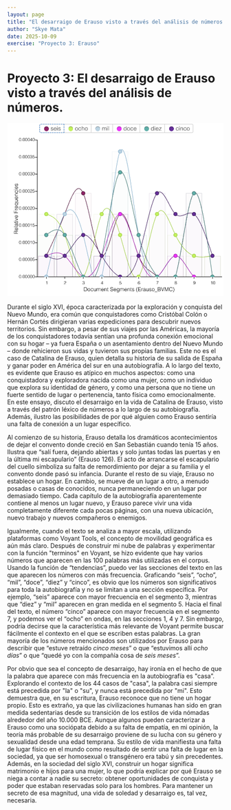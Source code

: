 ```yaml
---
layout: page
title: "El desarraigo de Erauso visto a través del análisis de números."
author: "Skye Mata"
date: 2025-10-09
exercise: "Proyecto 3: Erauso"
---
```


# Proyecto 3: El desarraigo de Erauso visto a través del análisis de números. 

![imagen](https://raw.githubusercontent.com/dh-miami/SPA_410_Fall25/refs/heads/main/assets/img/MATA_NUMEROS.png)

Durante el siglo XVI, época caracterizada por la exploración y conquista del Nuevo Mundo, era común que conquistadores como Cristóbal Colón o Hernán Cortés dirigieran varias expediciones para descubrir nuevos territorios. Sin embargo, a pesar de sus viajes por las Américas, la mayoría de los conquistadores todavía sentían una profunda conexión emocional con su hogar – ya fuera España o un asentamiento dentro del Nuevo Mundo – donde rehicieron sus vidas y tuvieron sus propias familias. Este no es el caso de Catalina de Erauso, quien detalla su historia de su salida de España y ganar poder en América del sur en una autobiografía. A lo largo del texto, es evidente que Erauso es atípico en muchos aspectos: como una conquistadora y exploradora nacida como una mujer, como un individuo que explora su identidad de género, y como una persona que no tiene un fuerte sentido de lugar o pertenencia, tanto física como emocionalmente. En este ensayo, discuto el desarraigo en la vida de Catalina de Erauso, visto a través del patrón léxico de números a lo largo de su autobiografía. Además, ilustro las posibilidades de por qué alguien como Erauso sentiría una falta de conexión a un lugar específico.  

Al comienzo de su historia, Erauso detalla los dramáticos acontecimientos de dejar el convento donde creció en San Sebastián cuando tenía 15 años. Ilustra que “salí fuera, dejando abiertas y solo juntas todas las puertas y en la última mi escapulario” (Erauso 126). El acto de arrancarse el escapulario del cuello simboliza su falta de remordimiento por dejar a su familia y el convento donde pasó su infancia. Durante el resto de su viaje, Erauso no establece un hogar. En cambio, se mueve de un lugar a otro, a menudo posadas o casas de conocidos, nunca permaneciendo en un lugar por demasiado tiempo. Cada capítulo de la autobiografía aparentemente contiene al menos un lugar nuevo, y Erauso parece vivir una vida completamente diferente cada pocas páginas, con una nueva ubicación, nuevo trabajo y nuevos compañeros o enemigos. 

Igualmente, cuando el texto se analiza a mayor escala, utilizando plataformas como Voyant Tools, el concepto de movilidad geográfica es aún más claro. Después de construir mi nube de palabras y experimentar con la función "terminos" en Voyant, se hizo evidente que hay varios números que aparecen en las 100 palabras más utilizadas en el corpus. Usando la función de “tendencias”, puedo ver las secciones del texto en las que aparecen los números con más frecuencia. Graficando “seis”, “ocho”, “mil”, “doce”, “diez” y “cinco”, es obvio que los números son significativos para toda la autobiografía y no se limitan a una sección específica. Por ejemplo, “seis” aparece con mayor frecuencia en el segmento 3, mientras que “diez” y “mil” aparecen en gran medida en el segmento 5. Hacia el final del texto, el número “cinco” aparece con mayor frecuencia en el segmento 7, y podemos ver el “ocho” en ondas, en las secciones 1, 4 y 7. Sin embargo, podría decirse que la característica más relevante de Voyant permite buscar fácilmente el contexto en el que se escriben estas palabras. La gran mayoría de los números mencionados son utilizados por Erauso para describir que “estuve retraído *cinco meses*” o que “estuvimos allí *ocho días*” o que “quedé yo con la compañía cosa de *seis meses*”. 

Por obvio que sea el concepto de desarraigo, hay ironía en el hecho de que la palabra que aparece con más frecuencia en la autobiografía es "casa”. Explorando el contexto de los 44 casos de "casa", la palabra casi siempre está precedida por "la" o "su", y nunca está precedida por "mi". Esto demuestra que, en su escritura, Erauso reconoce que no tiene un hogar propio. Esto es extraño, ya que las civilizaciones humanas han sido en gran medida sedentarias desde su transición de los estilos de vida nómadas alrededor del año 10.000 BCE. Aunque algunos pueden caracterizar a Erauso como una sociópata debido a su falta de empatía, en mi opinión, la teoría más probable de su desarraigo proviene de su lucha con su género y sexualidad desde una edad temprana. Su estilo de vida manifiesta una falta de lugar físico en el mundo como resultado de sentir una falta de lugar en la sociedad, ya que ser homosexual o transgénero era tabú y sin precedentes. Además, en la sociedad del siglo XVI, construir un hogar significa matrimonio e hijos para una mujer, lo que podría explicar por qué Erauso se niega a contar a nadie su secreto: obtener oportunidades de conquista y poder que estaban reservadas solo para los hombres. Para mantener un secreto de esa magnitud, una vida de soledad y desarraigo es, tal vez, necesaria.
